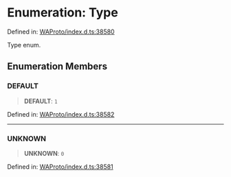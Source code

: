 # Enumeration: Type

Defined in: [WAProto/index.d.ts:38580](https://github.com/Fokusdotid/bail/blob/a1b2bb6d3d63874a4f497e70ebd6347b2869da8e/WAProto/index.d.ts#L38580)

Type enum.

## Enumeration Members

### DEFAULT

> **DEFAULT**: `1`

Defined in: [WAProto/index.d.ts:38582](https://github.com/Fokusdotid/bail/blob/a1b2bb6d3d63874a4f497e70ebd6347b2869da8e/WAProto/index.d.ts#L38582)

***

### UNKNOWN

> **UNKNOWN**: `0`

Defined in: [WAProto/index.d.ts:38581](https://github.com/Fokusdotid/bail/blob/a1b2bb6d3d63874a4f497e70ebd6347b2869da8e/WAProto/index.d.ts#L38581)
